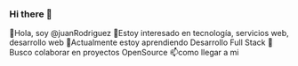 ### Hi there 👋

<!--
**Juanrv05/Juanrv05** is a ✨ _special_ ✨ repository because its `README.md` (this file) appears on your GitHub profile.

Here are some ideas to get you started:

- 🔭 I’m currently working on ...
- 🌱 I’m currently learning ...
- 👯 I’m looking to collaborate on ...
- 🤔 I’m looking for help with ...
- 💬 Ask me about ...
- 📫 How to reach me: ...
- 😄 Pronouns: ...
- ⚡ Fun fact: ...
-->
👋Hola, soy @juanRodriguez
👀Estoy interesado en tecnología, servicios web, desarrollo web
🌱Actualmente estoy aprendiendo Desarrollo Full Stack
💞️Busco colaborar en proyectos OpenSource
📫como llegar a mi
